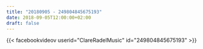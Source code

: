 ```yaml
---
title: "20180905 - 249804845675193"
date: 2018-09-05T12:00:00+02:00
draft: false
---
```


{{< facebookvideov userid="ClareRadelMusic" id="249804845675193" >}}